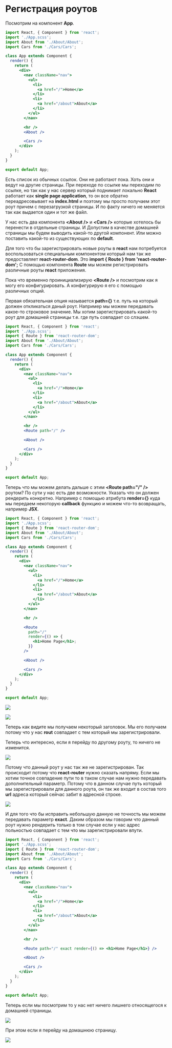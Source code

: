 # Регистрация роутов

Посмотрим на компонент **App**.

```jsx
import React, { Component } from 'react';
import './App.scss';
import About from './About/About';
import Cars from './Cars/Cars';

class App extends Component {
  render() {
    return (
      <div>
        <nav className="nav">
          <ul>
            <li>
              <a href="/">Home</a>
            </li>
            <li>
              <a href="/about">About</a>
            </li>
          </ul>
        </nav>

        <hr />
        <About />

        <Cars />
      </div>
    );
  }
}

export default App;
```

Есть список из обычных ссылок. Они не работают пока. Хоть они и ведут на другие страницы. При переходе по ссылке мы переходим по ссылке, но так как у нас сервер который поднимает локально **React** работает как **single page application**, то он все обратно переадресовывает на **index.html** и поэтому мы просто получаем этот роут причем с перезагрузкой страницы. И по факту ничего не меняется так как выдается один и тот же файл.

У нас есть два компонента **\<About />** и **\<Cars />** которые хотелось бы перенести в отдельные страницы. И Допустим в качестве домашней страницы мы будем выводить какой-то другой компонент. Или можно поставить какой-то из существующих по **default**.

Для того что бы зарегистрировать новые роуты в **react** нам потребуется воспользоваться специальным компонентом который нам так же предоставляет **react-router-dom**. Это **import { Route } from 'react-router-dom';** С помощью компонента **Route** мы можем регистрировать различные роуты **react** приложения.

Пока что временно проинициализирую **\<Route />** и посмотрим как я могу его конфигурировать. А конфигурирую я его с помощью различных опций.

Первая обязательная опция называется **path={}** т.е. путь на который должен откликаться даный роут. Например мы можем передавать какое-то строковое значение. Мы хотим зарегистрировать какой-то роут для домашней страницы т.е. где путь совпадает со слэшем.

```jsx
import React, { Component } from 'react';
import './App.scss';
import { Route } from 'react-router-dom';
import About from './About/About';
import Cars from './Cars/Cars';

class App extends Component {
  render() {
    return (
      <div>
        <nav className="nav">
          <ul>
            <li>
              <a href="/">Home</a>
            </li>
            <li>
              <a href="/about">About</a>
            </li>
          </ul>
        </nav>

        <hr />
        <Route path="/" />

        <About />

        <Cars />
      </div>
    );
  }
}

export default App;
```

Теперь что мы можем делать дальше с этим **\<Route path="/" />** роутом? По сути у нас есть две возможности. Указать что он должен рендерить конкретно. Например с помощью атрибута **render={}** куда мы передаем некоторую **callback** функцию и можем что-то возвращать, например **JSX**.

```jsx
import React, { Component } from 'react';
import './App.scss';
import { Route } from 'react-router-dom';
import About from './About/About';
import Cars from './Cars/Cars';

class App extends Component {
  render() {
    return (
      <div>
        <nav className="nav">
          <ul>
            <li>
              <a href="/">Home</a>
            </li>
            <li>
              <a href="/about">About</a>
            </li>
          </ul>
        </nav>

        <hr />

        <Route
          path="/"
          render={() => {
            <h1>Home Page</h1>;
          }}
        />

        <About />

        <Cars />
      </div>
    );
  }
}

export default App;
```

![](img/003.png)

![](img/004.png)

Теперь как видите мы получаем некоторый заголовок. Мы его получаем потому что у нас **rout** совпадает с тем который мы зарегистрировали.

Теперь что интересно, если я перейду по другому роуту, то ничего не изменится.

![](img/005.png)

Потому что данный роут у нас так же не зарегистрирован. Так происходит потому что **react-router** нужно сказать напряму. Если мы хотим точное совпадение пути то в таком случае нам нужно передавать дополнительный параметр. Потому что в данном случае путь который мы зарегистрировали для данного роута, он так же входит в состав того **url** адреса который сейчас забит в адресной строке.

![](img/006.png)

И для того что бы исправить небольшую данную не точность мы можем передавать параметр **exact**. Даким образом мы говорим что данный роут нужно рендерить только в том случае если у нас адрес польностью совпадает с тем что мы зарегистрировали впути.

```jsx
import React, { Component } from 'react';
import './App.scss';
import { Route } from 'react-router-dom';
import About from './About/About';
import Cars from './Cars/Cars';

class App extends Component {
  render() {
    return (
      <div>
        <nav className="nav">
          <ul>
            <li>
              <a href="/">Home</a>
            </li>
            <li>
              <a href="/about">About</a>
            </li>
          </ul>
        </nav>

        <hr />

        <Route path="/" exact render={() => <h1>Home Page</h1>} />

        <About />

        <Cars />
      </div>
    );
  }
}

export default App;
```

Теперь если мы посмотрим то у нас нет ничего лишнего относящегося к домашней страницы.

![](img/007.png)

При этом если я перейду на домашнюю страницу.

![](img/008.png)
